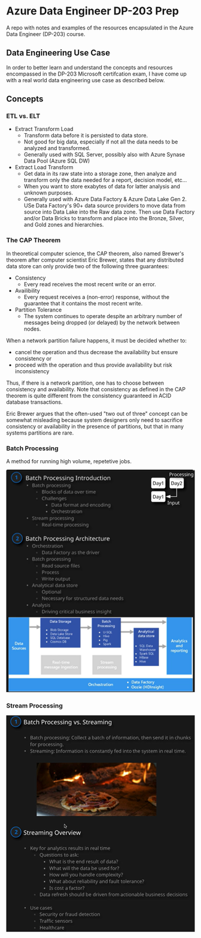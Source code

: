 # Azure Data Engineer DP-203 Prep

A repo with notes and examples of the resources encapsulated in the Azure Data Engineer (DP-203) course.

## Data Engineering Use Case

In order to better learn and understand the concepts and resources encompassed in the DP-203 Microsoft certifcation exam, I have come up with a real world data engineering use case as described below.



## Concepts

### ETL vs. ELT

- Extract Transform Load
  - Transform data before it is persisted to data store.
  - Not good for big data, especially if not all the data needs to be analyzed and transformed.
  - Generally used with SQL Server, possibly also with Azure Synase Data Pool (Azure SQL DW)
- Extract Load Transform
  - Get data in its raw state into a storage zone, then analyze and transform only the data needed for a report, decision model, etc...
  - When you want to store exabytes of data for latter analysis and unknown purposes.
  - Generally used with Azure Data Factory & Azure Data Lake Gen 2.  USe Data Factory's 90+ data source providers to move data from source into Data Lake into the Raw data zone.  Then use Data Factory and/or Data Bricks to transform and place into the Bronze, Silver, and Gold zones and hierarchies.

### The CAP Theorem

In theoretical computer science, the CAP theorem, also named Brewer's theorem after computer scientist Eric Brewer, states that any distributed data store can only provide two of the following three guarantees:

- Consistency
  - Every read receives the most recent write or an error.
- Availibility
  - Every request receives a (non-error) response, without the guarantee that it contains the most recent write.
- Partition Tolerance
  - The system continues to operate despite an arbitrary number of messages being dropped (or delayed) by the network between nodes.

When a network partition failure happens, it must be decided whether to:
  
- cancel the operation and thus decrease the availability but ensure consistency 
or
- proceed with the operation and thus provide availability but risk inconsistency

Thus, if there is a network partition, one has to choose between consistency and availability. Note that consistency as defined in the CAP theorem is quite different from the consistency guaranteed in ACID database transactions.

Eric Brewer argues that the often-used "two out of three" concept can be somewhat misleading because system designers only need to sacrifice consistency or availability in the presence of partitions, but that in many systems partitions are rare.

### Batch Processing

A method for running high volume, repetetive jobs.

![Batch Processing Overview](images/databricks/batch-processing-overview.png)

### Stream Processing

![Streaming Overview](images/stream-analytics/streaming-overview.png)
